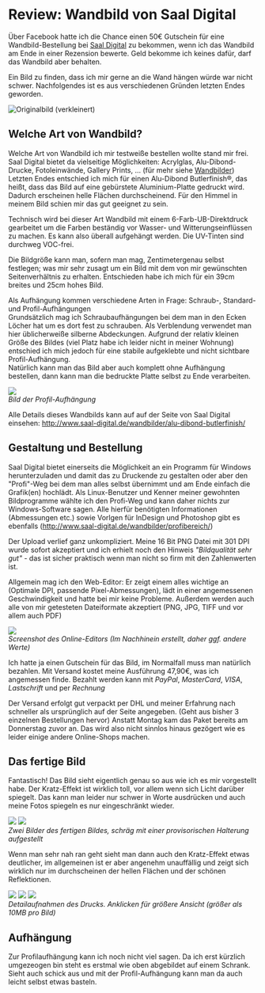 # Review: Wandbild von Saal Digital</h1>


Über Facebook hatte ich die Chance einen 50€ Gutschein für eine Wandbild-Bestellung bei [Saal Digital](https://www.facebook.com/Saal.Digital/) zu bekommen, wenn ich das Wandbild am Ende in einer Rezension bewerte. Geld bekomme ich keines dafür, darf das Wandbild aber behalten.

Ein Bild zu finden, dass ich mir gerne an die Wand hängen würde war nicht schwer. Nachfolgendes ist es aus verschiedenen Gründen letzten Endes geworden.

![Originalbild (verkleinert)](DSC_0221_02.jpg)



## Welche Art von Wandbild?

Welche Art von Wandbild ich mir testweiße bestellen wollte stand mir frei. Saal Digital bietet da vielseitige Möglichkeiten: Acrylglas, Alu-Dibond-Drucke, Fotoleinwände, Gallery Prints, ... (für mehr siehe [Wandbilder](http://www.saal-digital.de/wandbilder/))  
Letzten Endes entschied ich mich für einen Alu-Dibond Butlerfinish&reg;, das heißt, dass das Bild auf eine gebürstete Aluminium-Platte gedruckt wird. Dadurch erscheinen helle Flächen durchscheinend. Für den Himmel in meinem Bild schien mir das gut geeignet zu sein.

Technisch wird bei dieser Art Wandbild mit einem 6-Farb-UB-Direktdruck gearbeitet um die Farben beständig vor Wasser- und Witterungseinflüssen zu machen. Es kann also überall aufgehängt werden. Die UV-Tinten sind durchweg VOC-frei.

Die Bildgröße kann man, sofern man mag, Zentimetergenau selbst festlegen; was mir sehr zusagt um ein Bild mit dem von mir gewünschten Seitenverhältnis zu erhalten. Entschieden habe ich mich für ein 39cm breites und 25cm hohes Bild.

Als Aufhängung kommen verschiedene Arten in Frage: Schraub-, Standard- und Profil-Aufhängungen  
Grundsätzlich mag ich Schraubaufhängungen bei dem man in den Ecken Löcher hat um es dort fest zu schrauben. Als Verblendung verwendet man hier üblicherweiße silberne Abdeckungen. Aufgrund der relativ kleinen Größe des Bildes (viel Platz habe ich leider nicht in meiner Wohnung) entschied ich mich jedoch für eine stabile aufgeklebte und nicht sichtbare Profil-Aufhängung.  
Natürlich kann man das Bild aber auch komplett ohne Aufhängung bestellen, dann kann man die bedruckte Platte selbst zu Ende verarbeiten.

![](DSC_0624.jpg)  
_Bild der Profil-Aufhängung_

Alle Details dieses Wandbilds kann auf auf der Seite von Saal Digital einsehen: http://www.saal-digital.de/wandbilder/alu-dibond-butlerfinish/  



## Gestaltung und Bestellung

Saal Digital bietet einerseits die Möglichkeit an ein Programm für Windows herunterzuladen und damit das zu Druckende zu gestalten oder aber den "Profi"-Weg bei dem man alles selbst übernimmt und am Ende einfach die Grafik(en) hochlädt. Als Linux-Benutzer und Kenner meiner gewohnten Bildprogramme wählte ich den Profi-Weg und kann daher nichts zur Windows-Software sagen. Alle hierfür benötigten Informationen (Abmessungen etc.) sowie Vorlgen für InDesign und Photoshop gibt es ebenfalls (http://www.saal-digital.de/wandbilder/profibereich/)

Der Upload verlief ganz unkompliziert. Meine 16 Bit PNG Datei mit 301 DPI wurde sofort akzeptiert und ich erhielt noch den Hinweis _"Bildqualität sehr gut"_ - das ist sicher praktisch wenn man nicht so firm mit den Zahlenwerten ist.

Allgemein mag ich den Web-Editor: Er zeigt einem alles wichtige an (Optimale DPI, passende Pixel-Abmessungen), lädt in einer angemessenen Geschwindigkeit und hatte bei mir keine Probleme. Außerdem werden auch alle von mir getesteten Dateiformate akzeptiert (PNG, JPG, TIFF und vor allem auch PDF)

![](Online-Editor.png)  
_Screenshot des Online-Editors (Im Nachhinein erstellt, daher ggf. andere Werte)_

Ich hatte ja einen Gutschein für das Bild, im Normalfall muss man natürlich bezahlen. Mit Versand kostet meine Ausführung 47,90€, was ich angemessen finde. Bezahlt werden kann mit _PayPal_, _MasterCard_, _VISA_, _Lastschrift_ und per _Rechnung_

Der Versand erfolgt gut verpackt per DHL und meiner Erfahrung nach schneller als ursprünglich auf der Seite angegeben. (Geht aus bisher 3 einzelnen Bestellungen hervor) Anstatt Montag kam das Paket bereits am Donnerstag zuvor an. Das wird also nicht sinnlos hinaus gezögert wie es leider einige andere Online-Shops machen.



## Das fertige Bild

Fantastisch! Das Bild sieht eigentlich genau so aus wie ich es mir vorgestellt habe. Der Kratz-Effekt ist wirklich toll, vor allem wenn sich Licht darüber spiegelt. Das kann man leider nur schwer in Worte ausdrücken und auch meine Fotos spiegeln es nur eingeschränkt wieder.

![](DSC_0586.jpg)
![](DSC_0587.jpg)  
_Zwei Bilder des fertigen Bildes, schräg mit einer provisorischen Halterung aufgestellt_

Wenn man sehr nah ran geht sieht man dann auch den Kratz-Effekt etwas deutlicher, im allgemeinen ist er aber angenehm unauffällig und zeigt sich wirklich nur im durchscheinen der hellen Flächen und der schönen Reflektionen.

[![](300_DSC_0591.jpg)](https://github.com/Koopakiller/Picosmos-Blog/raw/master/SaalDigital-Wandbild-Review/DSC_0591.jpg)
[![](300_DSC_0593.jpg)](https://github.com/Koopakiller/Picosmos-Blog/raw/master/SaalDigital-Wandbild-Review/DSC_0593.jpg)
[![](300_DSC_0610.jpg)](https://github.com/Koopakiller/Picosmos-Blog/raw/master/SaalDigital-Wandbild-Review/DSC_0610.jpg)  
_Detailaufnahmen des Drucks. Anklicken für größere Ansicht (größer als 10MB pro Bild)_



## Aufhängung

Zur Profilaufhängung kann ich noch nicht viel sagen. Da ich erst kürzlich umgezeogen bin steht es erstmal wie oben abgebildet auf einem Schrank. Sieht auch schick aus und mit der Profil-Aufhängung kann man da auch leicht selbst etwas basteln.
